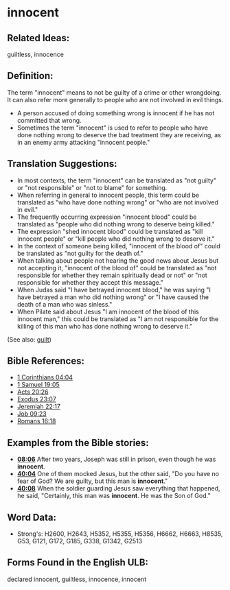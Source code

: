 # innocent

## Related Ideas:

guiltless, innocence


## Definition:

The term "innocent" means to not be guilty of a crime or other wrongdoing. It can also refer more generally to people who are not involved in evil things.

* A person accused of doing something wrong is innocent if he has not committed that wrong.
* Sometimes the term "innocent" is used to refer to people who have done nothing wrong to deserve the bad treatment they are receiving, as in an enemy army attacking "innocent people."

## Translation Suggestions:

* In most contexts, the term "innocent" can be translated as "not guilty" or "not responsible" or "not to blame" for something.
* When referring in general to innocent people, this term could be translated as "who have done nothing wrong" or "who are not involved in evil."
* The frequently occurring expression "innocent blood" could be translated as "people who did nothing wrong to deserve being killed."
* The expression "shed innocent blood" could be translated as "kill innocent people" or "kill people who did nothing wrong to deserve it."
* In the context of someone being killed, "innocent of the blood of" could be translated as "not guilty for the death of."
* When talking about people not hearing the good news about Jesus but not accepting it, "innocent of the blood of" could be translated as "not responsible for whether they remain spiritually dead or not" or "not responsible for whether they accept this message."
* When Judas said "I have betrayed innocent blood," he was saying "I have betrayed a man who did nothing wrong" or "I have caused the death of a man who was sinless."
* When Pilate said about Jesus "I am innocent of the blood of this innocent man," this could be translated as "I am not responsible for the killing of this man who has done nothing wrong to deserve it."

(See also: [guilt](../kt/guilt.md))

## Bible References:

* [1 Corinthians 04:04](rc://en/tn/help/1co/04/04)
* [1 Samuel 19:05](rc://en/tn/help/1sa/19/05)
* [Acts 20:26](rc://en/tn/help/act/20/26)
* [Exodus 23:07](rc://en/tn/help/exo/23/07)
* [Jeremiah 22:17](rc://en/tn/help/jer/22/17)
* [Job 09:23](rc://en/tn/help/job/09/23)
* [Romans 16:18](rc://en/tn/help/rom/16/18)

## Examples from the Bible stories:

* __[08:06](rc://en/tn/help/obs/08/06)__ After two years, Joseph was still in prison, even though he was __innocent__.
* __[40:04](rc://en/tn/help/obs/40/04)__ One of them mocked Jesus, but the other said, "Do you have no fear of God? We are guilty, but this man is __innocent__."
* __[40:08](rc://en/tn/help/obs/40/08)__ When the soldier guarding Jesus saw everything that happened, he said, "Certainly, this man was __innocent__. He was the Son of God."

## Word Data:

* Strong's: H2600, H2643, H5352, H5355, H5356, H6662, H6663, H8535, G53, G121, G172, G185, G338, G1342, G2513

## Forms Found in the English ULB:

declared innocent, guiltless, innocence, innocent


